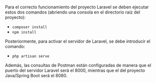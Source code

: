 Para el correcto funcionamiento del proyecto Laravel se deben ejecutar estos dos comandos (abriendo una consola en el directorio raíz del proyecto):
- ```composer install```
- ```npm install```

Posteriormente, para activar el servidor de Laravel, se debe introducir el comando:
- ```php artisan serve```

Además, las consultas de Postman están configuradas de manera que el puerto del servidor Laravel será el 8000, mientras que el del proyecto Java/Spring Boot será el 8080.
